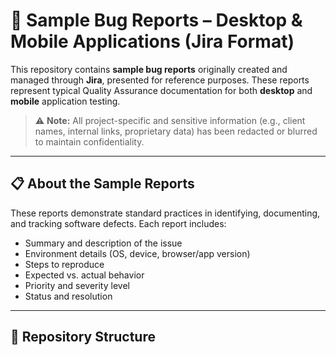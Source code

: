 # 🐞 Sample Bug Reports – Desktop & Mobile Applications (Jira Format)

This repository contains **sample bug reports** originally created and managed through **Jira**, presented for reference purposes. These reports represent typical Quality Assurance documentation for both **desktop** and **mobile** application testing.

> ⚠️ **Note:** All project-specific and sensitive information (e.g., client names, internal links, proprietary data) has been redacted or blurred to maintain confidentiality.

---

## 📋 About the Sample Reports

These reports demonstrate standard practices in identifying, documenting, and tracking software defects. Each report includes:

- Summary and description of the issue
- Environment details (OS, device, browser/app version)
- Steps to reproduce
- Expected vs. actual behavior
- Priority and severity level
- Status and resolution

---

## 📁 Repository Structure

